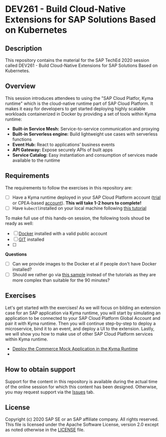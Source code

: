 # DEV261 - Build Cloud-Native Extensions for SAP Solutions Based on Kubernetes

## Description

This repository contains the material for the SAP TechEd 2020 session called DEV261 - Build Cloud-Native Extensions for SAP Solutions Based on Kubernetes. 

## Overview

This session introduces attendees to using the "SAP Cloud Platfor, Kyma runtime" which is the cloud-native runtime part of SAP Cloud Platform. It makes it easy for developers to get started deploying highly scalable workloads containerized in Docker by providing a set of tools within Kyma runtime:
* **Built-in Service Mesh:** Service-to-service communication and proxying 
* **Built-in Serverless engine:** Build lightweight use cases with serverless functions
* **Event Hub:** React to applications’ business events
* **API Gateway:** Expose securely APIs of built apps
* **Service Catalog:** Easy instantiation and consumption of services made available to the runtime

## Requirements

The requirements to follow the exercises in this repository are:
- [ ] Have a Kyma runtime deployed in your SAP Cloud Platform account ([trial](http://a.com) or CPEA-based [account](https://blogs.sap.com/2020/05/13/sap-cloud-platform-extension-factory-kyma-runtime-how-to-get-started/)). **This will take 1-2 hours to complete!**
- [ ] Have `kubectl`installed on your local machine following [this tutorial](http://a.com)

To make full use of this hands-on session, the following tools shoud be ready as well:
- [ ] [Docker](https://www.docker.com/) installed with a valid public account
- [ ] [GIT](https://git-scm.com/downloads) installed
- [ ] 

**Questions**
- [ ] Can we provide images to the Docker et al if people don't have Docker installed?
- [ ] Should we rather go via [this sample](https://github.com/SAP-samples/kyma-runtime-extension-samples/blob/master/sample-event-trigger-java/README.md) instead of the tutorials as they are more complex than suitable for the 90 minutes?

## Exercises

Let's get started with the exercises! As we will focus on bilding an extension case for an SAP application via Kyma runtime, you will start by simulating an application to be connected to your SAP Cloud Platform Global Account and pair it with Kyma runtime. Then you will continue step-by-step to deploy a microservice, bind it to an event, and deploy a UI to the extension. Lastly, we will show you how to make use of other SAP Cloud Platform services within Kyma runtime.
* [Deploy the Commerce Mock Application in the Kyma Runtime](https://developers.sap.com/tutorials/cp-kyma-mocks.html)
* 


## How to obtain support

Support for the content in this repository is available during the actual time of the online session for which this content has been designed. Otherwise, you may request support via the [Issues](../../issues) tab.

## License
Copyright (c) 2020 SAP SE or an SAP affiliate company. All rights reserved. This file is licensed under the Apache Software License, version 2.0 except as noted otherwise in the [LICENSE](LICENSE) file.
